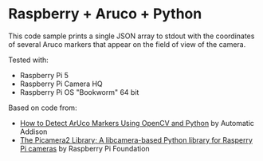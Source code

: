 # Raspberry + Aruco + Python

This code sample prints a single JSON array to stdout with the coordinates of several Aruco markers that appear on the field of view of the camera.

Tested with:
- Raspberry Pi 5
- Raspberry Pi Camera HQ
- Raspberry Pi OS "Bookworm" 64 bit

Based on code from:
- [How to Detect ArUco Markers Using OpenCV and Python](https://automaticaddison.com/how-to-detect-aruco-markers-using-opencv-and-python/) by Automatic Addison
- [The Picamera2 Library; A libcamera-based Python library for Rasperry Pi cameras](https://datasheets.raspberrypi.com/camera/picamera2-manual.pdf) by Raspberry Pi Foundation
